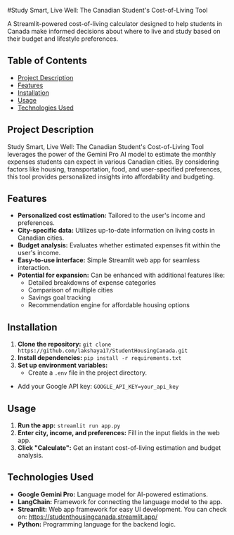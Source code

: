 #Study Smart, Live Well: The Canadian Student's Cost-of-Living Tool

A Streamlit-powered cost-of-living calculator designed to help students in Canada make informed decisions about where to live and study based on their budget and lifestyle preferences.

## Table of Contents
- [Project Description](#project-description)
- [Features](#features)
- [Installation](#installation)
- [Usage](#usage)
- [Technologies Used](#technologies-used)


## Project Description

Study Smart, Live Well: The Canadian Student's Cost-of-Living Tool leverages the power of the Gemini Pro AI model to estimate the monthly expenses students can expect in various Canadian cities. By considering factors like housing, transportation, food, and user-specified preferences, this tool provides personalized insights into affordability and budgeting.

## Features

- **Personalized cost estimation:** Tailored to the user's income and preferences.
- **City-specific data:** Utilizes up-to-date information on living costs in Canadian cities.
- **Budget analysis:** Evaluates whether estimated expenses fit within the user's income.
- **Easy-to-use interface:** Simple Streamlit web app for seamless interaction.
- **Potential for expansion:** Can be enhanced with additional features like:
    - Detailed breakdowns of expense categories
    - Comparison of multiple cities
    - Savings goal tracking
    - Recommendation engine for affordable housing options

## Installation

1. **Clone the repository:** `git clone https://github.com/lakshaya17/StudentHousingCanada.git`
2. **Install dependencies:** `pip install -r requirements.txt`
3. **Set up environment variables:**
    - Create a `.env` file in the project directory.
- Add your Google API key: `GOOGLE_API_KEY=your_api_key`

## Usage

1. **Run the app:** `streamlit run app.py`
2. **Enter city, income, and preferences:** Fill in the input fields in the web app.
3. **Click "Calculate":** Get an instant cost-of-living estimation and budget analysis.

## Technologies Used

- **Google Gemini Pro:** Language model for AI-powered estimations.
- **LangChain:** Framework for connecting the language model to the app.
- **Streamlit:** Web app framework for easy UI development.
  You can check on: https://studenthousingcanada.streamlit.app/ 
- **Python:** Programming language for the backend logic.
